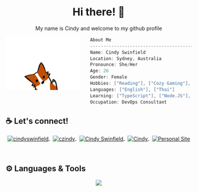 <h1 align="center">Hi there! 👋</h1>
<p align="center">My name is Cindy and welcome to my github profile</p>

<img align="left" src="./images/cute-wave-small-fox.gif" width="200px"/>

```csharp
    About Me
    ------------------------------------------
    Name: Cindy Swinfield
    Location: Sydney, Australia
    Pronounce: She/Her
    Age: 26
    Gender: Female
    Hobbies: ["Reading"], ["Cozy Gaming"], ["Coding"], ["Cooking"]
    Languages: ["English"], ["Thai"]
    Learning: ["TypeScript"], ["Node.JS"], ["Express"], ["Python"], ["A lot lol"]
    Occupation: DevOps Consultant
```

## ☕ Let's connect!
<p align="center">
    <a href="https://linkedin.com/in/cindyswinfield">
        <img align="center" src="https://img.shields.io/badge/LinkedIn-0077B5?style=for-the-badge&logo=linkedin&logoColor=white" alt="cindyswinfield" />
    </a>&nbsp;
    <a href="https://instagram.com/czindy">
        <img align="center" src="https://img.shields.io/badge/Instagram-E4405F?style=for-the-badge&logo=instagram&logoColor=white" alt="czindy" />
    </a>&nbsp;
    <a href="https://www.facebook.com/cindyswinfield/">
        <img align="center" src="https://img.shields.io/badge/Facebook-1877F2?style=for-the-badge&logo=facebook&logoColor=white" alt="Cindy Swinfield" />
    </a>&nbsp;
    <a href="https://www.goodreads.com/user/show/174898599-cindy">
        <img align="center" src="https://img.shields.io/badge/Goodreads-372213?style=for-the-badge&logo=goodreads&logoColor=white" alt="Cindy" />
    </a>&nbsp;
    <a href="https://www.cindyswinfield.com/">
        <img align="center" src="https://img.shields.io/badge/website-000000?style=for-the-badge&logo=About.me&logoColor=white" alt="Personal Site" />
    </a>
</p>
<br>

## ⚙️ Languages & Tools
<p align="center">
  <a href="https://skillicons.dev">
    <img src="https://skillicons.dev/icons?i=html,css,sass,js,bootstrap,jquery,git,docker,ps,powershell,php,materialui,react,figma,azure,github,vscode,visualstudio&perline=9" />
  </a>
</p>
<br>